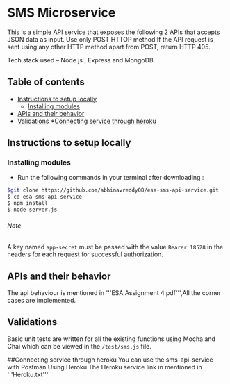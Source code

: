 # SMS Microservice


This is a simple API service that exposes the following 2 APIs that accepts JSON data as input. Use only POST HTTOP method.If the API request is sent using any other HTTP method apart from POST, return HTTP 405.

Tech stack used – Node js , Express and MongoDB.


## Table of contents
* [Instructions to setup locally](#instructions-to-setup-locally)
    * [Installing modules](#installing-modules)
* [APIs and their behavior](#apis-and-their-behavior)
* [Validations](#validations)
*[Connecting service through heroku](#Connecting-service-through-heroku)




## Instructions to setup locally
### Installing modules
- Run the following commands in your terminal after downloading  :
```bash
$git clone https://github.com/abhinavreddy08/esa-sms-api-service.git
$ cd esa-sms-api-service
$ npm install
$ node server.js
```

###### Note
A key named ```app-secret``` must be passed with the value ```Bearer 18528``` in the headers for each request for successful authorization.

## APIs and their behavior
The api behaviour is mentioned in '''ESA Assignment 4.pdf''',All the corner cases are implemented.

## Validations
Basic unit tests are written for all the existing functions using Mocha and Chai which can be viewed in the ```/test/sms.js``` file.

##Connecting service through heroku
You can use the sms-api-service with Postman Using Heroku.The Heroku service link in mentioned in '''Heroku.txt'''




